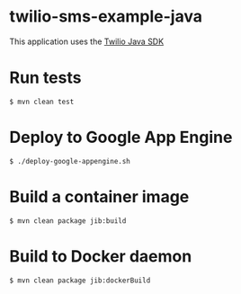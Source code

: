 # twilio-sms-example-java

This application uses the [Twilio Java SDK](https://github.com/twilio/twilio-java)

# Run tests

```
$ mvn clean test
```

# Deploy to Google App Engine

```
$ ./deploy-google-appengine.sh
```

# Build a container image

```
$ mvn clean package jib:build
```


# Build to Docker daemon

```
$ mvn clean package jib:dockerBuild
```
